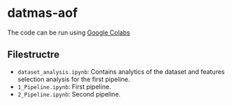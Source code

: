 # datmas-aof
The code can be run using [Google Colabs](https://colab.research.google.com/)

## Filestructre
- `dataset_analysis.ipynb`: Contains analytics of the dataset and features selection analysis for the first pipeline.
- `1_Pipeline.ipynb`: First pipeline.
- `2_Pipeline.ipynb`: Second pipeline.